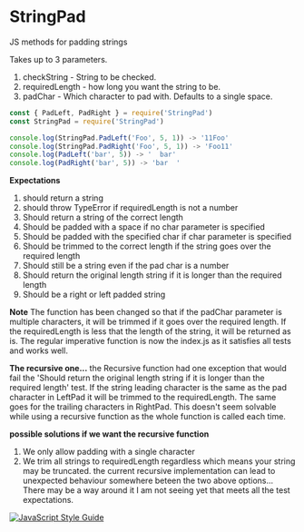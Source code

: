 # StringPad
JS methods for padding strings

Takes up to 3 parameters.
1. checkString - String to be checked.
2. requiredLength - how long you want the string to be.
3. padChar - Which character to pad with. Defaults to a single space.

```javascript
const { PadLeft, PadRight } = require('StringPad')
const StringPad = require('StringPad')

console.log(StringPad.PadLeft('Foo', 5, 1)) -> '11Foo'
console.log(StringPad.PadRight('Foo', 5, 1)) -> 'Foo11'
console.log(PadLeft('bar', 5)) -> '  bar'
console.log(PadRight('bar', 5)) -> 'bar  '

```

**Expectations**
1. should return a string
2. should throw TypeError if requiredLength is not a number
3. Should return a string of the correct length
4. Should be padded with a space if no char parameter is specified
5. Should be padded with the specified char if char parameter is specified
6. Should be trimmed to the correct length if the string goes over the required length
7. Should still be a string even if the pad char is a number
8. Should return the original length string if it is longer than the required length
9. Should be a right or left padded string

**Note**
The function has been changed so that if the padChar parameter is multiple characters, it will be trimmed if it goes over the required length.
If the requiredLength is less that the length of the string, it will be returned as is.
The regular imperative function is now the index.js as it satisfies all tests and works well.

**The recursive one...**
the Recursive function had one exception that would fail the 'Should return the original length string if it is longer than the required length' test. If the string leading character is the same as the pad character in LeftPad it will be trimmed to the requiredLength. The same goes for the trailing characters in RightPad.
This doesn't seem solvable while using a recursive function as the whole function is called each time.

__possible solutions if we want the recursive function__
1. We only allow padding with a single character
2. We trim all strings to requiredLength regardless which means your string may be truncated.
the current recursive implementation can lead to unexpected behaviour somewhere beteen the two above options... There may be a way around it I am not seeing yet that meets all the test expectations.

[![JavaScript Style Guide](https://img.shields.io/badge/code_style-standard-brightgreen.svg)](https://standardjs.com)
